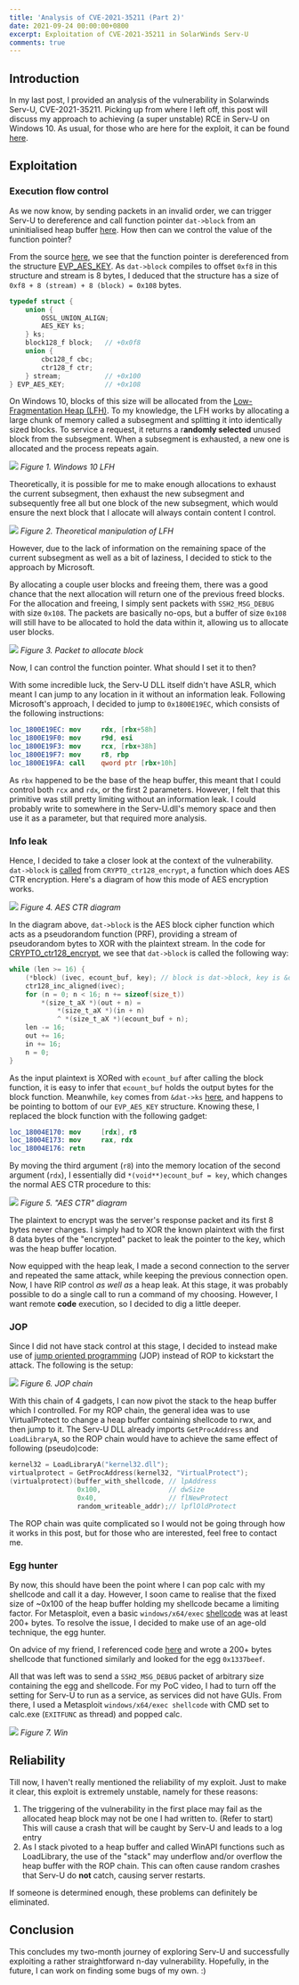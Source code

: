 ```yaml
---
title: 'Analysis of CVE-2021-35211 (Part 2)'
date: 2021-09-24 00:00:00+0800
excerpt: Exploitation of CVE-2021-35211 in SolarWinds Serv-U
comments: true
---
```

## Introduction
In my last post, I provided an analysis of the vulnerability in Solarwinds Serv-U, CVE-2021-35211. Picking up from where I left off, this post will discuss my approach to achieving (a super unstable) RCE in Serv-U on Windows 10. As usual, for those who are here for the exploit, it can be found [here](https://gist.github.com/YiChenChai/bf73694916a9265102e090c02d2011c0).

## Exploitation
### Execution flow control
As we now know, by sending packets in an invalid order, we can trigger Serv-U to dereference and call function pointer `dat->block` from an uninitialised heap buffer [here](https://github.com/openssl/openssl/blob/e59bfbaa2dbd680f77e1121e382502bd522a466c/crypto/evp/e_aes.c#L2548). How then can we control the value of the function pointer?

From the source [here](https://github.com/openssl/openssl/blob/e59bfbaa2dbd680f77e1121e382502bd522a466c/crypto/evp/e_aes.c#L2533), we see that the function pointer is dereferenced from the structure [EVP_AES_KEY](https://github.com/openssl/openssl/blob/e59bfbaa2dbd680f77e1121e382502bd522a466c/crypto/evp/e_aes.c#L32). As `dat->block` compiles to offset `0xf8` in this structure and stream is 8 bytes, I deduced that the structure has a size of `0xf8 + 8 (stream) + 8 (block) = 0x108` bytes.

```c
typedef struct {
    union {
        OSSL_UNION_ALIGN;
        AES_KEY ks;
    } ks;
    block128_f block;   // +0x0f8
    union {
        cbc128_f cbc;
        ctr128_f ctr;
    } stream;           // +0x100
} EVP_AES_KEY;          // +0x108
```

On Windows 10, blocks of this size will be allocated from the [Low-Fragmentation Heap (LFH)](http://www.illmatics.com/Understanding_the_LFH.pdf). To my knowledge, the LFH works by allocating a large chunk of memory called a subsegment and splitting it into identically sized blocks. To service a request, it returns a r**andomly selected** unused block from the subsegment. When a subsegment is exhausted, a new one is allocated and the process repeats again.

![](/images/8/heap.png)
*Figure 1. Windows 10 LFH*

Theoretically, it is possible for me to make enough allocations to exhaust the current subsegment, then exhaust the new subsegment and subsequently free all but one block of the new subsegment, which would ensure the next block that I allocate will always contain content I control. 

![](/images/8/heap1.png)
*Figure 2. Theoretical manipulation of LFH*

However, due to the lack of information on the remaining space of the current subsegment as well as a bit of laziness, I decided to stick to the approach by Microsoft.

By allocating a couple user blocks and freeing them, there was a good chance that the next allocation will return one of the previous freed blocks. For the allocation and freeing, I simply sent packets with `SSH2_MSG_DEBUG` with size `0x108`. The packets are basically no-ops, but a buffer of size `0x108` will still have to be allocated to hold the data within it, allowing us to allocate user blocks.

![](/images/8/wireshark.png)
*Figure 3. Packet to allocate block*

Now, I can control the function pointer. What should I set it to then?

With some incredible luck, the Serv-U DLL itself didn't have ASLR, which meant I can jump to any location in it without an information leak. Following Microsoft's approach, I decided to jump to `0x1800E19EC`, which consists of the following instructions:

```nasm
loc_1800E19EC: mov     rdx, [rbx+58h]
loc_1800E19F0: mov     r9d, esi
loc_1800E19F3: mov     rcx, [rbx+38h]
loc_1800E19F7: mov     r8, rbp
loc_1800E19FA: call    qword ptr [rbx+10h]
```

As `rbx` happened to be the base of the heap buffer, this meant that I could control both `rcx` and `rdx`, or the first 2 parameters. However, I felt that this primitive was still pretty limiting without an information leak. I could probably write to somewhere in the Serv-U.dll's memory space and then use it as a parameter, but that required more analysis.

### Info leak
Hence, I decided to take a closer look at the context of the vulnerability. `dat->block` is [called](https://github.com/openssl/openssl/blob/e59bfbaa2dbd680f77e1121e382502bd522a466c/crypto/evp/e_aes.c#L2548) from `CRYPTO_ctr128_encrypt`, a function which does AES CTR encryption. Here's a diagram of how this mode of AES encryption works.

![](/images/8/ctr.png)
*Figure 4. AES CTR diagram*

In the diagram above, `dat->block` is the AES block cipher function which acts as a pseudorandom function (PRF), providing a stream of pseudorandom bytes to XOR with the plaintext stream. In the code for [CRYPTO_ctr128_encrypt](https://github.com/openssl/openssl/blob/e59bfbaa2dbd680f77e1121e382502bd522a466c/crypto/modes/ctr128.c#L73), we see that `dat->block` is called the following way:

```c
while (len >= 16) {
    (*block) (ivec, ecount_buf, key); // block is dat->block, key is &dat->ks
    ctr128_inc_aligned(ivec);
    for (n = 0; n < 16; n += sizeof(size_t))
        *(size_t_aX *)(out + n) =
            *(size_t_aX *)(in + n)
            ^ *(size_t_aX *)(ecount_buf + n);
    len -= 16;
    out += 16;
    in += 16;
    n = 0;
}
```

As the input plaintext is XORed with `ecount_buf` after calling the block function, it is easy to infer that `ecount_buf` holds the output bytes for the block function. Meanwhile, `key` comes from `&dat->ks` [here](https://github.com/openssl/openssl/blob/e59bfbaa2dbd680f77e1121e382502bd522a466c/crypto/evp/e_aes.c#L2545), and happens to be pointing to bottom of our `EVP_AES_KEY` structure. Knowing these, I replaced the block function with the following gadget:

```nasm
loc_18004E170: mov     [rdx], r8
loc_18004E173: mov     rax, rdx
loc_18004E176: retn
```

By moving the third argument (`r8`) into the memory location of the second argument (`rdx`), I essentially did `*(void**)ecount_buf = key`, which changes the normal AES CTR procedure to this:

![](/images/8/ctr2.png)
*Figure 5. "AES CTR" diagram*

The plaintext to encrypt was the server's response packet and its first 8 bytes never changes. I simply had to XOR the known plaintext with the first 8 data bytes of the "encrypted" packet to leak the pointer to the key, which was the heap buffer location.

Now equipped with the heap leak, I made a second connection to the server and repeated the same attack, while keeping the previous connection open. Now, I have RIP control _as well as_ a heap leak. At this stage, it was probably possible to do a single call to run a command of my choosing. However, I want remote **code** execution, so I decided to dig a little deeper.

### JOP
Since I did not have stack control at this stage, I decided to instead make use of [jump oriented programming](https://security.stackexchange.com/questions/201196/concept-of-jump-oriented-programming-jop) (JOP) instead of ROP to kickstart the attack. The following is the setup:

![](/images/8/jop.png)
*Figure 6. JOP chain*

With this chain of 4 gadgets, I can now pivot the stack to the heap buffer which I controlled. For my ROP chain, the general idea was to use VirtualProtect to change a heap buffer containing shellcode to rwx, and then jump to it. The Serv-U DLL already imports `GetProcAddress` and `LoadLibraryA`, so the ROP chain would have to achieve the same effect of following (pseudo)code:

```c
kernel32 = LoadLibraryA("kernel32.dll");
virtualprotect = GetProcAddress(kernel32, "VirtualProtect");
(virtualprotect)(buffer_with_shellcode, // lpAddress
                 0x100,                 // dwSize
                 0x40,                  // flNewProtect
                 random_writeable_addr);// lpflOldProtect
```

The ROP chain was quite complicated so I would not be going through how it works in this post, but for those who are interested, feel free to contact me.

### Egg hunter
By now, this should have been the point where I can pop calc with my shellcode and call it a day. However, I soon came to realise that the fixed size of \~0x100 of the heap buffer holding my shellcode became a limiting factor. For Metasploit, even a basic `windows/x64/exec` [shellcode](https://github.com/rapid7/metasploit-framework/blob/master/modules/payloads/singles/windows/x64/exec.rb) was at least 200+ bytes. To resolve the issue, I decided to make use of an age-old technique, the egg hunter.

On advice of my friend, I referenced code [here](https://github.com/FSecureLABS/Ninjasploit/blob/b49ff9e8888f0696142d61dd54306c8cb5f0c3ab/c/meterpreter/source/extensions/ninjasploit/memory.c#L58) and wrote a 200+ bytes shellcode that functioned similarly and looked for the egg `0x1337beef`.

All that was left was to send a `SSH2_MSG_DEBUG` packet of arbitrary size containing the egg and shellcode. For my PoC video, I had to turn off the setting for Serv-U to run as a service, as services did not have GUIs. From there, I used a Metasploit `windows/x64/exec shellcode` with CMD set to calc.exe (`EXITFUNC` as thread) and popped calc.

![](/images/8/win.png)
*Figure 7. Win*

## Reliability
Till now, I haven't really mentioned the reliability of my exploit. Just to make it clear, this exploit is extremely unstable, namely for these reasons:

 1. The triggering of the vulnerability in the first place may fail as the allocated heap block may not be one I had written to. (Refer to start) This will cause a crash that will be caught by Serv-U and leads to a log entry
 2. As I stack pivoted to a heap buffer and called WinAPI functions such as LoadLibrary, the use of the "stack" may underflow and/or overflow the heap buffer with the ROP chain. This can often cause random crashes that Serv-U do **not** catch, causing server restarts.

 If someone is determined enough, these problems can definitely be eliminated.

## Conclusion
This concludes my two-month journey of exploring Serv-U and successfully exploiting a rather straightforward n-day vulnerability. Hopefully, in the future, I can work on finding some bugs of my own. :)